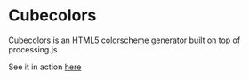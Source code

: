 # Cubecolors

Cubecolors is an HTML5 colorscheme generator built on top of processing.js


See it in action [here](http://plainas.github.com/cubecolors/)

